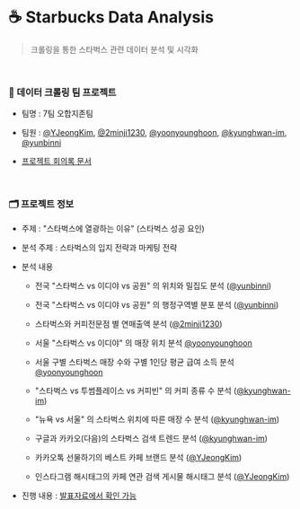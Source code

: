 # ☕ Starbucks Data Analysis

> 크롤링을 통한 스타벅스 관련 데이터 분석 및 시각화

<br>

### 🌈 데이터 크롤링 팀 프로젝트

- 팀명 : 7팀 오합지존팀

- 팀원 : [@YJeongKim](https://github.com/YJeongKim), [@2minji1230](https://github.com/2minji1230), [@yoonyounghoon](https://github.com/yoonyounghoon), [@kyunghwan-im](https://github.com/kyunghwan-im), [@yunbinni](https://github.com/yunbinni)

- [프로젝트 회의록 문서](https://www.notion.so/0791c7396a6a434bb15f0522571df0f9)

<br>

### 🗂 프로젝트 정보

- 주제 : "스타벅스에 열광하는 이유" (스타벅스 성공 요인)

- 분석 주제 : 스타벅스의 입지 전략과 마케팅 전략

- 분석 내용

    - 전국 "스타벅스 vs 이디야 vs 공원" 의 위치와 밀집도 분석 ([@yunbinni](https://github.com/yunbinni))

    - 전국 "스타벅스 vs 이디야 vs 공원" 의 행정구역별 분포 분석 ([@yunbinni](https://github.com/yunbinni))

    - 스타벅스와 커피전문점 별 연매출액 분석 ([@2minji1230](https://github.com/2minji1230))

    - 서울 "스타벅스 vs 이디야" 의 매장 위치 분석 [@yoonyounghoon](https://github.com/yoonyounghoon)

    - 서울 구별 스타벅스 매장 수와 구별 1인당 평균 급여 소득 분석 [@yoonyounghoon](https://github.com/yoonyounghoon)

    - "스타벅스 vs 투썸플레이스 vs 커피빈" 의 커피 종류 수 분석 ([@kyunghwan-im](https://github.com/kyunghwan-im))

    - "뉴욕 vs 서울" 의 스타벅스 위치에 따른 매장 수 분석 ([@kyunghwan-im](https://github.com/kyunghwan-im))

    - 구글과 카카오(다음)의 스타벅스 검색 트렌드 분석 ([@kyunghwan-im](https://github.com/kyunghwan-im))

    - 카카오톡 선물하기의 베스트 카페 브랜드 분석 ([@YJeongKim](https://github.com/YJeongKim))

    - 인스타그램 해시태그의 카페 연관 검색 게시물 해시태그 분석 ([@YJeongKim](https://github.com/YJeongKim))

- 진행 내용 : [발표자료에서 확인 가능](https://github.com/YJeongKim/Starbucks_Data_Analysis/blob/main/docs/%EB%B0%9C%ED%91%9C%EC%9E%90%EB%A3%8C.pdf)
